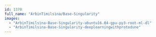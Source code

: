```yaml
---
id: 1370
full_name: "ArbinTimilsina/Base-Singularity"
images: 
  - "ArbinTimilsina-Base-Singularity-ubuntu16.04-gpu-py3-root-ml-dl"
  - "ArbinTimilsina-Base-Singularity-deeplearningwithprotodune"
---
```

